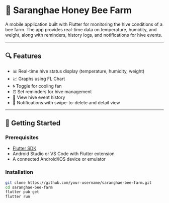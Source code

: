 # 📱 Saranghae Honey Bee Farm

A mobile application built with Flutter for monitoring the hive conditions of a bee farm. The app provides real-time data on temperature, humidity, and weight, along with reminders, history logs, and notifications for hive events.

---

## 🔍 Features

- 📊 Real-time hive status display (temperature, humidity, weight)
- 📈 Graphs using FL Chart
- 🌀 Toggle for cooling fan
- ⏰ Set reminders for hive management
- 📝 View hive event history
- 🔔 Notifications with swipe-to-delete and detail view

---

## 🚀 Getting Started

### Prerequisites

- [Flutter SDK](https://docs.flutter.dev/get-started/install)
- Android Studio or VS Code with Flutter extension
- A connected Android/iOS device or emulator

### Installation

```bash
git clone https://github.com/your-username/saranghae-bee-farm.git
cd saranghae-bee-farm
flutter pub get
flutter run
